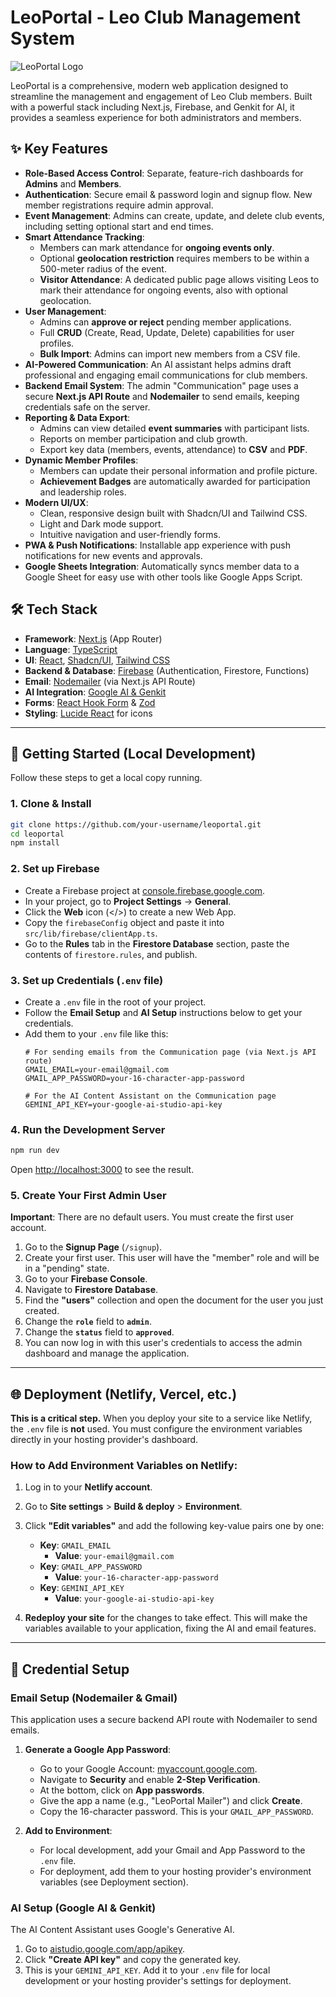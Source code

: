 # LeoPortal - Leo Club Management System

![LeoPortal Logo](https://i.imgur.com/aRktweQ.png)

LeoPortal is a comprehensive, modern web application designed to streamline the management and engagement of Leo Club members. Built with a powerful stack including Next.js, Firebase, and Genkit for AI, it provides a seamless experience for both administrators and members.

## ✨ Key Features

- **Role-Based Access Control**: Separate, feature-rich dashboards for **Admins** and **Members**.
- **Authentication**: Secure email & password login and signup flow. New member registrations require admin approval.
- **Event Management**: Admins can create, update, and delete club events, including setting optional start and end times.
- **Smart Attendance Tracking**:
    - Members can mark attendance for **ongoing events only**.
    - Optional **geolocation restriction** requires members to be within a 500-meter radius of the event.
    - **Visitor Attendance**: A dedicated public page allows visiting Leos to mark their attendance for ongoing events, also with optional geolocation.
- **User Management**:
    - Admins can **approve or reject** pending member applications.
    - Full **CRUD** (Create, Read, Update, Delete) capabilities for user profiles.
    - **Bulk Import**: Admins can import new members from a CSV file.
- **AI-Powered Communication**: An AI assistant helps admins draft professional and engaging email communications for club members.
- **Backend Email System**: The admin "Communication" page uses a secure **Next.js API Route** and **Nodemailer** to send emails, keeping credentials safe on the server.
- **Reporting & Data Export**:
    - Admins can view detailed **event summaries** with participant lists.
    - Reports on member participation and club growth.
    - Export key data (members, events, attendance) to **CSV** and **PDF**.
- **Dynamic Member Profiles**:
    - Members can update their personal information and profile picture.
    - **Achievement Badges** are automatically awarded for participation and leadership roles.
- **Modern UI/UX**:
    - Clean, responsive design built with Shadcn/UI and Tailwind CSS.
    - Light and Dark mode support.
    - Intuitive navigation and user-friendly forms.
- **PWA & Push Notifications**: Installable app experience with push notifications for new events and approvals.
- **Google Sheets Integration**: Automatically syncs member data to a Google Sheet for easy use with other tools like Google Apps Script.

## 🛠️ Tech Stack

- **Framework**: [Next.js](https://nextjs.org/) (App Router)
- **Language**: [TypeScript](https://www.typescriptlang.org/)
- **UI**: [React](https://reactjs.org/), [Shadcn/UI](https://ui.shadcn.com/), [Tailwind CSS](https://tailwindcss.com/)
- **Backend & Database**: [Firebase](https://firebase.google.com/) (Authentication, Firestore, Functions)
- **Email**: [Nodemailer](https://nodemailer.com/) (via Next.js API Route)
- **AI Integration**: [Google AI & Genkit](https://firebase.google.com/docs/genkit)
- **Forms**: [React Hook Form](https://react-hook-form.com/) & [Zod](https://zod.dev/)
- **Styling**: [Lucide React](https://lucide.dev/) for icons

---

## 🚀 Getting Started (Local Development)

Follow these steps to get a local copy running.

### 1. Clone & Install

```sh
git clone https://github.com/your-username/leoportal.git
cd leoportal
npm install
```

### 2. Set up Firebase
- Create a Firebase project at [console.firebase.google.com](https://console.firebase.google.com/).
- In your project, go to **Project Settings** -> **General**.
- Click the **Web** icon (</>) to create a new Web App.
- Copy the `firebaseConfig` object and paste it into `src/lib/firebase/clientApp.ts`.
- Go to the **Rules** tab in the **Firestore Database** section, paste the contents of `firestore.rules`, and publish.

### 3. Set up Credentials (`.env` file)
- Create a `.env` file in the root of your project.
- Follow the **Email Setup** and **AI Setup** instructions below to get your credentials.
- Add them to your `.env` file like this:
  ```env
  # For sending emails from the Communication page (via Next.js API route)
  GMAIL_EMAIL=your-email@gmail.com
  GMAIL_APP_PASSWORD=your-16-character-app-password

  # For the AI Content Assistant on the Communication page
  GEMINI_API_KEY=your-google-ai-studio-api-key
  ```

### 4. Run the Development Server
```sh
npm run dev
```
Open [http://localhost:3000](http://localhost:3000) to see the result.

### 5. Create Your First Admin User
**Important**: There are no default users. You must create the first user account.
1. Go to the **Signup Page** (`/signup`).
2. Create your first user. This user will have the "member" role and will be in a "pending" state.
3. Go to your **Firebase Console**.
4. Navigate to **Firestore Database**.
5. Find the **"users"** collection and open the document for the user you just created.
6. Change the **`role`** field to **`admin`**.
7. Change the **`status`** field to **`approved`**.
8. You can now log in with this user's credentials to access the admin dashboard and manage the application.

---

## 🌐 Deployment (Netlify, Vercel, etc.)

**This is a critical step.** When you deploy your site to a service like Netlify, the `.env` file is **not** used. You must configure the environment variables directly in your hosting provider's dashboard.

### How to Add Environment Variables on Netlify:
1.  Log in to your **Netlify account**.
2.  Go to **Site settings** > **Build & deploy** > **Environment**.
3.  Click **"Edit variables"** and add the following key-value pairs one by one:

    -   **Key**: `GMAIL_EMAIL`
        -   **Value**: `your-email@gmail.com`
    -   **Key**: `GMAIL_APP_PASSWORD`
        -   **Value**: `your-16-character-app-password`
    -   **Key**: `GEMINI_API_KEY`
        -   **Value**: `your-google-ai-studio-api-key`

4.  **Redeploy your site** for the changes to take effect. This will make the variables available to your application, fixing the AI and email features.

---

## 🔑 Credential Setup

### Email Setup (Nodemailer & Gmail)
This application uses a secure backend API route with Nodemailer to send emails.

1.  **Generate a Google App Password**:
    - Go to your Google Account: [myaccount.google.com](https://myaccount.google.com/).
    - Navigate to **Security** and enable **2-Step Verification**.
    - At the bottom, click on **App passwords**.
    - Give the app a name (e.g., "LeoPortal Mailer") and click **Create**.
    - Copy the 16-character password. This is your `GMAIL_APP_PASSWORD`.

2.  **Add to Environment**:
    - For local development, add your Gmail and App Password to the `.env` file.
    - For deployment, add them to your hosting provider's environment variables (see Deployment section).

### AI Setup (Google AI & Genkit)
The AI Content Assistant uses Google's Generative AI.

1.  Go to [aistudio.google.com/app/apikey](https://aistudio.google.com/app/apikey).
2.  Click **"Create API key"** and copy the generated key.
3.  This is your `GEMINI_API_KEY`. Add it to your `.env` file for local development or your hosting provider's settings for deployment.
```